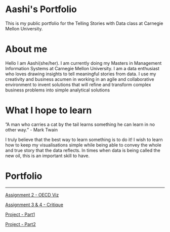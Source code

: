 # Aashi's Portfolio
This is my public portfolio for the Telling Stories with Data class at Carnegie Mellon University.

# About me
Hello I am Aashi(she/her). I am currently doing my Masters in Management Information Systems at Carnegie Mellon University. 
I am a data enthusiast who loves drawing insights to tell meaningful stories from data. I use my creativity and business acumen in working in an agile and collaborative environment to invent solutions that will refine and transform complex business problems into simple analytical solutions

# What I hope to learn
”A man who carries a cat by the tail learns something he can learn in no other way.” - Mark Twain

I truly believe that the best way to learn something is to do it! I wish to learn how to keep my visualisations simple while being able to convey the whole and true story that the data reflects. In times when data is being called the new oil, this is an important skill to have.


# Portfolio
-------------------------------------
[Assignment 2 - OECD Viz](/Assignment2.md)

[Assignment 3 & 4 - Critique](/Assignment3&4.md)

[Project - Part1](/Project_Part1.md)

[Project - Part2](/Project_Part2.md)

